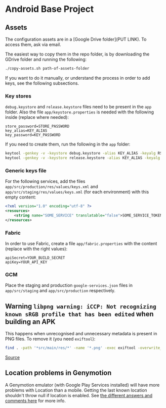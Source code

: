 # Android Base Project

## Assets

The configuration assets are in a [Google Drive folder](PUT LINK).
To access them, ask via email.

The easiest way to copy them in the repo folder, is by downloading the GDrive folder and running the
following:

```bash
./copy-assets.sh path-of-assets-folder
```

If you want to do it manually, or understand the process in order to add keys, see the following
subsections.

### Key stores

`debug.keystore` and `release.keystore` files need to be present in the `app` folder. Also the file
`app/keystore.properties` is needed with the following inside (replace where needed):

```data
store_password=STORE_PASSWORD
key_alias=KEY_ALIAS
key_password=KEY_PASSWORD
```

If you need to create them, run the following in the `app` folder:

```bash
keytool -genkey -v -keystore debug.keystore -alias KEY_ALIAS -keyalg RSA -keysize 2048 -validity 10000
keytool -genkey -v -keystore release.keystore -alias KEY_ALIAS -keyalg RSA -keysize 2048 -validity 10000
```

### Generic keys file

For the following services, add the files `app/src/production/res/values/keys.xml` and
`app/src/staging/res/values/keys.xml` (for each environment) with this empty content:

```xml
<?xml version="1.0" encoding="utf-8" ?>
<resources>
    <string name="SOME_SERVICE" translatable="false">SOME_SERVICE_TOKEN</string>
</resources>
```

### Fabric

In order to use Fabric, create a file `app/fabric.properties` with the content (replace with the
right values):

```data
apiSecret=YOUR_BUILD_SECRET
apiKey=YOUR_API_KEY
```

### GCM

Place the staging and production `google-services.json` files in `app/src/staging` and
`app/src/production` respectively.

## Warning `libpng warning: iCCP: Not recognizing known sRGB profile that has been edited` when building an APK

This happens when unrecognised and unnecessary metadata is present in PNG files. To remove it (you
need `exiftool`):

```bash
find . -path '*src/main/res/*' -name '*.png' -exec exiftool -overwrite_original -all= {} \;
```

[Source](http://stackoverflow.com/a/29162323/1165181)

## Location problems in Genymotion

A Genymotion emulator (with Google Play Services installed) will have more problems with Location
than a mobile. Getting the last known location shouldn't throw null if location is enabled. See
[the different answers and comments here](http://stackoverflow.com/questions/16830047/locationclient-getlastlocation-return-null)
for more info.
